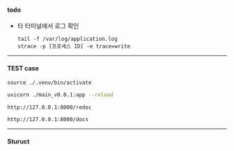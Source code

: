 #### todo
- 타 터미널에서 로그 확인
    ```
    tail -f /var/log/application.log
    strace -p [프로세스 ID] -e trace=write
    ```
---
#### TEST case





```
source ./.venv/bin/activate
```

```bash
uvicorn ./main_v0.0.1:app --reload
```
```
http://127.0.0.1:8000/redoc
```
```
http://127.0.0.1:8000/docs
```
---
#### Sturuct
